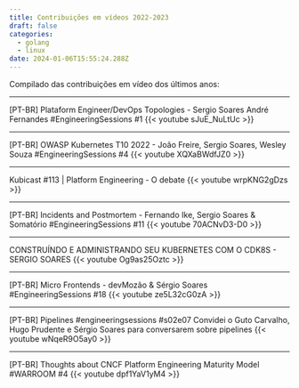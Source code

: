 ```yaml
---
title: Contribuições em vídeos 2022-2023
draft: false
categories:
  - golang
  - linux
date: 2024-01-06T15:55:24.288Z
---
```


Compilado das contribuições em vídeo dos últimos anos:

---

[PT-BR] Plataform Engineer/DevOps Topologies - Sergio Soares André Fernandes #EngineeringSessions #1 
{{< youtube sJuE_NuLtUc >}}

---

[PT-BR] OWASP Kubernetes T10 2022 - João Freire, Sergio Soares, Wesley Souza #EngineeringSessions #4 
{{< youtube XQXaBWdfJZ0 >}}

---

Kubicast #113 | Platform Engineering - O debate
{{< youtube wrpKNG2gDzs >}}

---

[PT-BR] Incidents and Postmortem - Fernando Ike, Sergio Soares & Somatório #EngineeringSessions #11 
{{< youtube 70ACNvD3-D0 >}}

---

CONSTRUÍNDO E ADMINISTRANDO SEU KUBERNETES COM O CDK8S - SERGIO SOARES 
{{< youtube Og9as25Oztc >}}

---

[PT-BR] Micro Frontends - devMozão & Sérgio Soares #EngineeringSessions #18 
{{< youtube ze5L32cG0zA >}}

---

[PT-BR] Pipelines #engineeringsessions #s02e07 
Convidei o Guto Carvalho, Hugo Prudente e Sérgio Soares para conversarem sobre pipelines
{{< youtube wNqeR9O5ay0 >}}


---

[PT-BR] Thoughts about CNCF Platform Engineering Maturity Model #WARROOM #4 
{{< youtube dpf1YaV1yM4 >}}